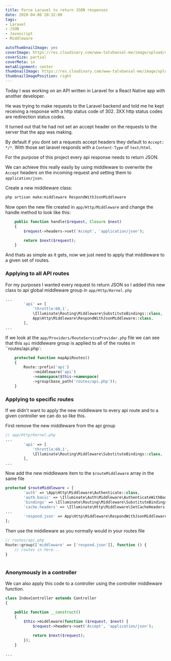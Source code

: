 ```yaml
---
title: Force Laravel to return JSON responses
date: 2020-04-06 20:32:00
tags:
- Laravel
- JSON
- Javascript
- Middleware

autoThumbnailImage: yes
coverImage: https://res.cloudinary.com/www-talvbansal-me/image/upload/c_scale,w_1600/v1586202198/posts/bagan-baloons.jpg
coverSize: partial
coverMeta: in
metaAlignment: center
thumbnailImage: https://res.cloudinary.com/www-talvbansal-me/image/upload/c_scale,w_280/v1586202198/posts/bagan-baloons.jpg
thumbnailImagePosition: right
---
```

Today I was working on an API written in Laravel for a React Native app with another developer.

He was trying to make requests to the Laravel backend and told me he kept receiving a response with a http status code of 302. 3XX http status codes are redirection status codes. 

It turned out that he had not set an accept header on the requests to the server that the app was making.

By default if you dont set a requests accept headers they default to `Accept: */*`. With those set laravel responds with a `Content-Type` of `text/html`.

For the purpose of this project every api response needs to return JSON.

We can achieve this really easily by using middleware to overwrite the `Accept` headers on the incoming request and setting them to `application/json`.

<!-- more -->

Create a new middleware class:
```bash
php artisan make:middleware RespondWithJsonMiddleware
```

Now open the new file created in `app/Http/Middleware` and change the handle method to look like this:

```php
    public function handle($request, Closure $next)
    {
        $request->headers->set('Accept', 'application/json');

        return $next($request);
    }
```
And thats as simple as it gets, now we just need to apply that middleware to a given set of routes.

### Applying to all API routes

For my purposes I wanted every request to return JSON so I added this new class to api global middleware group in `app/Http/Kernel.php`

```php
...
        'api' => [
            'throttle:60,1',
            \Illuminate\Routing\Middleware\SubstituteBindings::class,
            App\Http\Middleware\RespondWithJsonMiddleware::class,
        ],
...
```

If we look at the `app/Providers/RouteServiceProvider.php` file we can see that this `api` middleware group is applied to all of the routes in ``routes/api.php`:

```php
    protected function mapApiRoutes()
    {
        Route::prefix('api')
            ->middleware('api')
            ->namespace($this->namespace)
            ->group(base_path('routes/api.php'));
    }
```

### Applying to specific routes

If we didn't want to apply the new middleware to every api route and to a given controller we can do so like this.

First remove the new middleware from the api group

```php
// app/Http/Kernel.php
...
        'api' => [
            'throttle:60,1',
            \Illuminate\Routing\Middleware\SubstituteBindings::class,
        ],
...
```

Now add the new middleware item to the `$routeMiddleware` array in the same file

```php
protected $routeMiddleware = [
        'auth' => \App\Http\Middleware\Authenticate::class,
        'auth.basic' => \Illuminate\Auth\Middleware\AuthenticateWithBasicAuth::class,
        'bindings' => \Illuminate\Routing\Middleware\SubstituteBindings::class,
        'cache.headers' => \Illuminate\Http\Middleware\SetCacheHeaders::class,
...
        'respond.json' => App\Http\Middleware\RespondWithJsonMiddleware::class,
];
```

Then use the middleware as you normally would in your routes file

```php
// routes/api.php
Route::group(['middleware' => ['respond.json']], function () {
    // routes in here...
}
 
```

### Anonymously in a controller
We can also apply this code to a controller using the controller middleware function.

```php
class IndexController extends Controller
{

    public function __construct()
    {
        $this->middleware(function ($request, $next) {
            $request->headers->set('Accept', 'application/json');

            return $next($request);
        });
    }

...
```